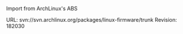 Import from ArchLinux's ABS

URL: svn://svn.archlinux.org/packages/linux-firmware/trunk
Revision: 182030
